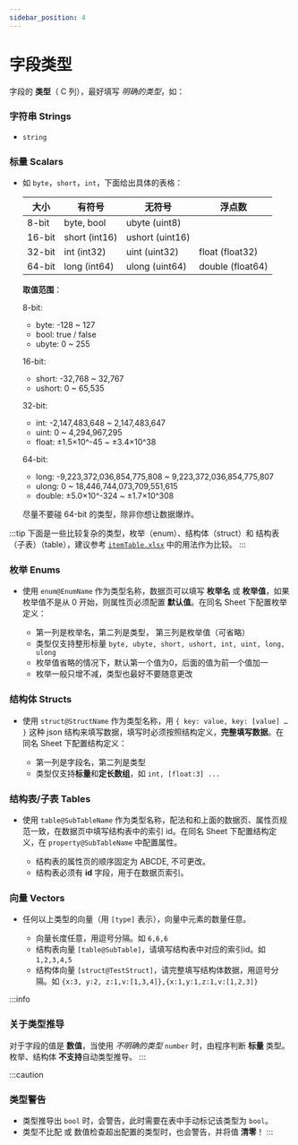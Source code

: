 ```yaml
---
sidebar_position: 4
---
```


# 字段类型

字段的 **类型**（ C 列），最好填写 *明确的类型*，如：

### 字符串 Strings

- `string`

### 标量 Scalars

- 如 `byte`，`short`，`int`，下面给出具体的表格：

    大小|有符号|无符号|浮点数
    -|-|-|-
    8-bit|byte, bool|ubyte (uint8)|
    16-bit|short (int16)|ushort (uint16)|
    32-bit|int (int32)|uint (uint32)|float (float32)
    64-bit|long (int64)|ulong (uint64)|double (float64)

    **取值范围**：

    8-bit:
    - byte: -128 ~ 127
    - bool: true / false
    - ubyte: 0 ~ 255

    16-bit:
    - short: -32,768 ~ 32,767
    - ushort: 0 ~ 65,535

    32-bit:
    - int: -2,147,483,648 ~ 2,147,483,647
    - uint: 0 ~ 4,294,967,295
    - float: ±1.5×10^-45 ~ ±3.4×10^38

    64-bit:
    - long: -9,223,372,036,854,775,808 ~ 9,223,372,036,854,775,807
    - ulong: 0 ~ 18,446,744,073,709,551,615
    - double: ±5.0×10^-324 ~ ±1.7×10^308

    尽量不要碰 64-bit 的类型，除非你想让数据爆炸。


:::tip
下面是一些比较复杂的类型，枚举（enum）、结构体（struct）和 结构表（子表）（table），建议参考 [`itemTable.xlsx`](https://github.com/tadazly/xlsx-fbs/blob/master/example/singleConvert/itemTable.xlsx) 中的用法作为比较。
:::

### 枚举 Enums

- 使用 `enum@EnumName` 作为类型名称，数据页可以填写 **枚举名** 或 **枚举值**，如果枚举值不是从 0 开始，则属性页必须配置 **默认值**。在同名 Sheet 下配置枚举定义：
    
    - 第一列是枚举名，第二列是类型， 第三列是枚举值（可省略）
    - 类型仅支持整形标量 `byte, ubyte, short, ushort, int, uint, long, ulong`
    - 枚举值省略的情况下，默认第一个值为0，后面的值为前一个值加一
    - 枚举一般只增不减，类型也最好不要随意更改

### 结构体 Structs

- 使用 `struct@StructName` 作为类型名称，用 `{ key: value, key: [value] … }` 这种 json 结构来填写数据，填写时必须按照结构定义，**完整填写数据**。在同名 Sheet 下配置结构定义：
    
    - 第一列是字段名，第二列是类型
    - 类型仅支持**标量**和**定长数组**，如 `int, [float:3] ...`

### 结构表/子表 Tables

- 使用 `table@SubTableName` 作为类型名称，配法和和上面的数据页、属性页规范一致，在数据页中填写结构表中的索引 id。在同名 Sheet 下配置结构定义，在 `property@SubTableName` 中配置属性。

    - 结构表的属性页的顺序固定为 ABCDE, 不可更改。
    - 结构表必须有 **id** 字段，用于在数据页索引。

### 向量 Vectors

- 任何以上类型的向量（用 `[type]` 表示），向量中元素的数量任意。

    - 向量长度任意，用逗号分隔。如 `6,6,6`
    - 结构表向量 `[table@SubTable]`，请填写结构表中对应的索引id。如 `1,2,3,4,5`
    - 结构体向量 `[struct@TestStruct]`，请完整填写结构体数据，用逗号分隔。如 `{x:3, y:2, z:1,v:[1,3,4]},{x:1,y:1,z:1,v:[1,2,3]}`

:::info
### 关于类型推导

对于字段的值是 **数值**，当使用 *不明确的类型* `number` 时，由程序判断 **标量** 类型。枚举、结构体 **不支持**自动类型推导。
:::

:::caution
### 类型警告

- 类型推导出 `bool` 时，会警告，此时需要在表中手动标记该类型为 `bool`。
- 类型不比配 或 数值检查超出配置的类型时，也会警告，并将值 **清零**！
:::